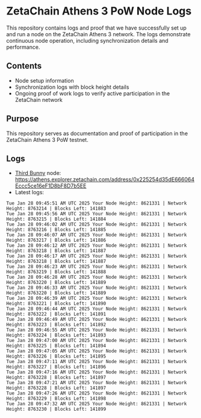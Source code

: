 # ZetaChain Athens 3 PoW Node Logs
This repository contains logs and proof that we have successfully set up and run a node on the ZetaChain Athens 3 network. The logs demonstrate continuous node operation, including synchronization details and performance.

## Contents
- Node setup information
- Synchronization logs with block height details
- Ongoing proof of work logs to verify active participation in the ZetaChain network

## Purpose
This repository serves as documentation and proof of participation in the ZetaChain Athens 3 PoW testnet.

## Logs

- [Third Bunny](https://thirdbunny.xyz/) node: https://athens.explorer.zetachain.com/address/0x225254d35dE666064Eccc5ce16eF1D8bF8D7b5EE
- Latest logs:
```
Tue Jan 28 09:45:51 AM UTC 2025 Your Node Height: 8621331 | Network Height: 8763214 | Blocks Left: 141883
Tue Jan 28 09:45:56 AM UTC 2025 Your Node Height: 8621331 | Network Height: 8763215 | Blocks Left: 141884
Tue Jan 28 09:46:02 AM UTC 2025 Your Node Height: 8621331 | Network Height: 8763216 | Blocks Left: 141885
Tue Jan 28 09:46:07 AM UTC 2025 Your Node Height: 8621331 | Network Height: 8763217 | Blocks Left: 141886
Tue Jan 28 09:46:12 AM UTC 2025 Your Node Height: 8621331 | Network Height: 8763218 | Blocks Left: 141887
Tue Jan 28 09:46:17 AM UTC 2025 Your Node Height: 8621331 | Network Height: 8763218 | Blocks Left: 141887
Tue Jan 28 09:46:23 AM UTC 2025 Your Node Height: 8621331 | Network Height: 8763219 | Blocks Left: 141888
Tue Jan 28 09:46:28 AM UTC 2025 Your Node Height: 8621331 | Network Height: 8763220 | Blocks Left: 141889
Tue Jan 28 09:46:33 AM UTC 2025 Your Node Height: 8621331 | Network Height: 8763220 | Blocks Left: 141889
Tue Jan 28 09:46:39 AM UTC 2025 Your Node Height: 8621331 | Network Height: 8763221 | Blocks Left: 141890
Tue Jan 28 09:46:44 AM UTC 2025 Your Node Height: 8621331 | Network Height: 8763222 | Blocks Left: 141891
Tue Jan 28 09:46:49 AM UTC 2025 Your Node Height: 8621331 | Network Height: 8763223 | Blocks Left: 141892
Tue Jan 28 09:46:55 AM UTC 2025 Your Node Height: 8621331 | Network Height: 8763224 | Blocks Left: 141893
Tue Jan 28 09:47:00 AM UTC 2025 Your Node Height: 8621331 | Network Height: 8763225 | Blocks Left: 141894
Tue Jan 28 09:47:05 AM UTC 2025 Your Node Height: 8621331 | Network Height: 8763226 | Blocks Left: 141895
Tue Jan 28 09:47:11 AM UTC 2025 Your Node Height: 8621331 | Network Height: 8763227 | Blocks Left: 141896
Tue Jan 28 09:47:16 AM UTC 2025 Your Node Height: 8621331 | Network Height: 8763228 | Blocks Left: 141897
Tue Jan 28 09:47:21 AM UTC 2025 Your Node Height: 8621331 | Network Height: 8763228 | Blocks Left: 141897
Tue Jan 28 09:47:26 AM UTC 2025 Your Node Height: 8621331 | Network Height: 8763229 | Blocks Left: 141898
Tue Jan 28 09:47:32 AM UTC 2025 Your Node Height: 8621331 | Network Height: 8763230 | Blocks Left: 141899
```
